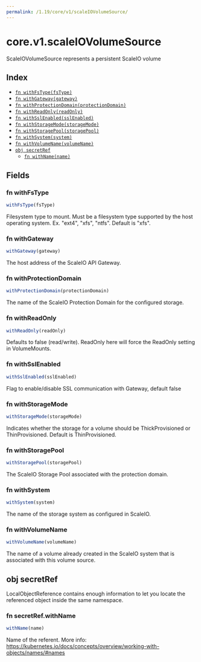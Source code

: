 ```yaml
---
permalink: /1.19/core/v1/scaleIOVolumeSource/
---
```


# core.v1.scaleIOVolumeSource

ScaleIOVolumeSource represents a persistent ScaleIO volume

## Index

* [`fn withFsType(fsType)`](#fn-withfstype)
* [`fn withGateway(gateway)`](#fn-withgateway)
* [`fn withProtectionDomain(protectionDomain)`](#fn-withprotectiondomain)
* [`fn withReadOnly(readOnly)`](#fn-withreadonly)
* [`fn withSslEnabled(sslEnabled)`](#fn-withsslenabled)
* [`fn withStorageMode(storageMode)`](#fn-withstoragemode)
* [`fn withStoragePool(storagePool)`](#fn-withstoragepool)
* [`fn withSystem(system)`](#fn-withsystem)
* [`fn withVolumeName(volumeName)`](#fn-withvolumename)
* [`obj secretRef`](#obj-secretref)
  * [`fn withName(name)`](#fn-secretrefwithname)

## Fields

### fn withFsType

```ts
withFsType(fsType)
```

Filesystem type to mount. Must be a filesystem type supported by the host operating system. Ex. "ext4", "xfs", "ntfs". Default is "xfs".

### fn withGateway

```ts
withGateway(gateway)
```

The host address of the ScaleIO API Gateway.

### fn withProtectionDomain

```ts
withProtectionDomain(protectionDomain)
```

The name of the ScaleIO Protection Domain for the configured storage.

### fn withReadOnly

```ts
withReadOnly(readOnly)
```

Defaults to false (read/write). ReadOnly here will force the ReadOnly setting in VolumeMounts.

### fn withSslEnabled

```ts
withSslEnabled(sslEnabled)
```

Flag to enable/disable SSL communication with Gateway, default false

### fn withStorageMode

```ts
withStorageMode(storageMode)
```

Indicates whether the storage for a volume should be ThickProvisioned or ThinProvisioned. Default is ThinProvisioned.

### fn withStoragePool

```ts
withStoragePool(storagePool)
```

The ScaleIO Storage Pool associated with the protection domain.

### fn withSystem

```ts
withSystem(system)
```

The name of the storage system as configured in ScaleIO.

### fn withVolumeName

```ts
withVolumeName(volumeName)
```

The name of a volume already created in the ScaleIO system that is associated with this volume source.

## obj secretRef

LocalObjectReference contains enough information to let you locate the referenced object inside the same namespace.

### fn secretRef.withName

```ts
withName(name)
```

Name of the referent. More info: https://kubernetes.io/docs/concepts/overview/working-with-objects/names/#names